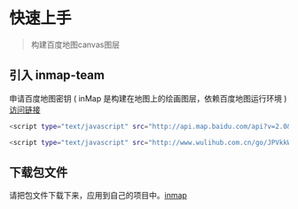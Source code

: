 # 快速上手

> 构建百度地图canvas图层


## 引入 inmap-team
申请百度地图密钥 ( inMap 是构建在地图上的绘画图层，依赖百度地图运行环境 ) [访问链接](http://lbsyun.baidu.com/apiconsole/key?application=key)
``` bash
<script type="text/javascript" src="http://api.map.baidu.com/api?v=2.0&ak=[申请的AK]"></script>

<script type="text/javascript" src="http://www.wulihub.com.cn/go/JPVkkW/inmap_grey.min.js"></script>
```

## 下载包文件
请把包文件下载下来，应用到自己的项目中。[inmap](http://www.wulihub.com.cn/go/JPVkkW/inmap_grey.min.js ':include :type=code text')